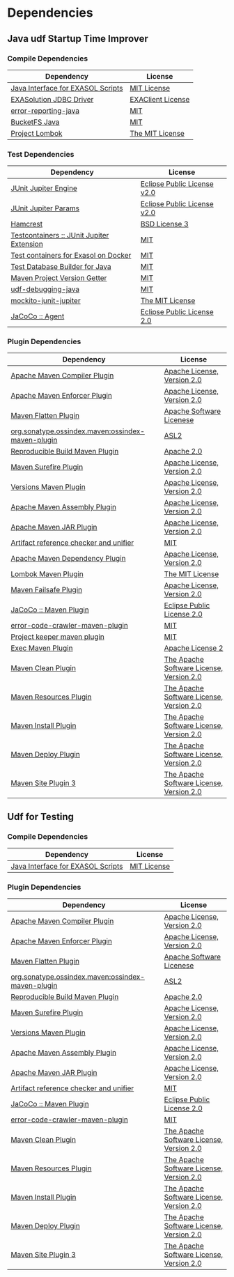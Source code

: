 <!-- @formatter:off -->
# Dependencies

## Java udf Startup Time Improver

### Compile Dependencies

| Dependency                             | License                |
| -------------------------------------- | ---------------------- |
| [Java Interface for EXASOL Scripts][0] | [MIT License][1]       |
| [EXASolution JDBC Driver][0]           | [EXAClient License][3] |
| [error-reporting-java][4]              | [MIT][5]               |
| [BucketFS Java][6]                     | [MIT][5]               |
| [Project Lombok][8]                    | [The MIT License][9]   |

### Test Dependencies

| Dependency                                      | License                           |
| ----------------------------------------------- | --------------------------------- |
| [JUnit Jupiter Engine][10]                      | [Eclipse Public License v2.0][11] |
| [JUnit Jupiter Params][10]                      | [Eclipse Public License v2.0][11] |
| [Hamcrest][14]                                  | [BSD License 3][15]               |
| [Testcontainers :: JUnit Jupiter Extension][16] | [MIT][17]                         |
| [Test containers for Exasol on Docker][18]      | [MIT][5]                          |
| [Test Database Builder for Java][20]            | [MIT][5]                          |
| [Maven Project Version Getter][22]              | [MIT][5]                          |
| [udf-debugging-java][24]                        | [MIT][5]                          |
| [mockito-junit-jupiter][26]                     | [The MIT License][27]             |
| [JaCoCo :: Agent][28]                           | [Eclipse Public License 2.0][29]  |

### Plugin Dependencies

| Dependency                                              | License                                        |
| ------------------------------------------------------- | ---------------------------------------------- |
| [Apache Maven Compiler Plugin][30]                      | [Apache License, Version 2.0][31]              |
| [Apache Maven Enforcer Plugin][32]                      | [Apache License, Version 2.0][31]              |
| [Maven Flatten Plugin][34]                              | [Apache Software Licenese][35]                 |
| [org.sonatype.ossindex.maven:ossindex-maven-plugin][36] | [ASL2][35]                                     |
| [Reproducible Build Maven Plugin][38]                   | [Apache 2.0][35]                               |
| [Maven Surefire Plugin][40]                             | [Apache License, Version 2.0][31]              |
| [Versions Maven Plugin][42]                             | [Apache License, Version 2.0][31]              |
| [Apache Maven Assembly Plugin][44]                      | [Apache License, Version 2.0][31]              |
| [Apache Maven JAR Plugin][46]                           | [Apache License, Version 2.0][31]              |
| [Artifact reference checker and unifier][48]            | [MIT][5]                                       |
| [Apache Maven Dependency Plugin][50]                    | [Apache License, Version 2.0][31]              |
| [Lombok Maven Plugin][52]                               | [The MIT License][5]                           |
| [Maven Failsafe Plugin][54]                             | [Apache License, Version 2.0][31]              |
| [JaCoCo :: Maven Plugin][56]                            | [Eclipse Public License 2.0][29]               |
| [error-code-crawler-maven-plugin][58]                   | [MIT][5]                                       |
| [Project keeper maven plugin][60]                       | [MIT][5]                                       |
| [Exec Maven Plugin][62]                                 | [Apache License 2][35]                         |
| [Maven Clean Plugin][64]                                | [The Apache Software License, Version 2.0][35] |
| [Maven Resources Plugin][66]                            | [The Apache Software License, Version 2.0][35] |
| [Maven Install Plugin][68]                              | [The Apache Software License, Version 2.0][35] |
| [Maven Deploy Plugin][70]                               | [The Apache Software License, Version 2.0][35] |
| [Maven Site Plugin 3][72]                               | [The Apache Software License, Version 2.0][35] |

## Udf for Testing

### Compile Dependencies

| Dependency                             | License          |
| -------------------------------------- | ---------------- |
| [Java Interface for EXASOL Scripts][0] | [MIT License][1] |

### Plugin Dependencies

| Dependency                                              | License                                        |
| ------------------------------------------------------- | ---------------------------------------------- |
| [Apache Maven Compiler Plugin][30]                      | [Apache License, Version 2.0][31]              |
| [Apache Maven Enforcer Plugin][32]                      | [Apache License, Version 2.0][31]              |
| [Maven Flatten Plugin][34]                              | [Apache Software Licenese][35]                 |
| [org.sonatype.ossindex.maven:ossindex-maven-plugin][36] | [ASL2][35]                                     |
| [Reproducible Build Maven Plugin][38]                   | [Apache 2.0][35]                               |
| [Maven Surefire Plugin][40]                             | [Apache License, Version 2.0][31]              |
| [Versions Maven Plugin][42]                             | [Apache License, Version 2.0][31]              |
| [Apache Maven Assembly Plugin][44]                      | [Apache License, Version 2.0][31]              |
| [Apache Maven JAR Plugin][46]                           | [Apache License, Version 2.0][31]              |
| [Artifact reference checker and unifier][48]            | [MIT][5]                                       |
| [JaCoCo :: Maven Plugin][56]                            | [Eclipse Public License 2.0][29]               |
| [error-code-crawler-maven-plugin][58]                   | [MIT][5]                                       |
| [Maven Clean Plugin][64]                                | [The Apache Software License, Version 2.0][35] |
| [Maven Resources Plugin][66]                            | [The Apache Software License, Version 2.0][35] |
| [Maven Install Plugin][68]                              | [The Apache Software License, Version 2.0][35] |
| [Maven Deploy Plugin][70]                               | [The Apache Software License, Version 2.0][35] |
| [Maven Site Plugin 3][72]                               | [The Apache Software License, Version 2.0][35] |

[28]: https://www.eclemma.org/jacoco/index.html
[3]: LICENSE-exasol-jdbc.txt
[6]: https://github.com/exasol/bucketfs-java
[4]: https://github.com/exasol/error-reporting-java
[35]: http://www.apache.org/licenses/LICENSE-2.0.txt
[8]: https://projectlombok.org
[40]: https://maven.apache.org/surefire/maven-surefire-plugin/
[64]: http://maven.apache.org/plugins/maven-clean-plugin/
[5]: https://opensource.org/licenses/MIT
[26]: https://github.com/mockito/mockito
[54]: https://maven.apache.org/surefire/maven-failsafe-plugin/
[20]: https://github.com/exasol/test-db-builder-java
[22]: https://github.com/exasol/maven-project-version-getter
[62]: http://www.mojohaus.org/exec-maven-plugin
[42]: http://www.mojohaus.org/versions-maven-plugin/
[15]: http://opensource.org/licenses/BSD-3-Clause
[30]: https://maven.apache.org/plugins/maven-compiler-plugin/
[17]: http://opensource.org/licenses/MIT
[29]: https://www.eclipse.org/legal/epl-2.0/
[18]: https://github.com/exasol/exasol-testcontainers
[56]: https://www.jacoco.org/jacoco/trunk/doc/maven.html
[27]: https://github.com/mockito/mockito/blob/main/LICENSE
[9]: https://projectlombok.org/LICENSE
[38]: http://zlika.github.io/reproducible-build-maven-plugin
[50]: https://maven.apache.org/plugins/maven-dependency-plugin/
[31]: https://www.apache.org/licenses/LICENSE-2.0.txt
[32]: https://maven.apache.org/enforcer/maven-enforcer-plugin/
[52]: https://awhitford.github.com/lombok.maven/lombok-maven-plugin/
[60]: https://github.com/exasol/project-keeper-maven-plugin/project-keeper-maven-plugin-generated-parent/project-keeper-maven-plugin
[0]: http://www.exasol.com
[11]: https://www.eclipse.org/legal/epl-v20.html
[68]: http://maven.apache.org/plugins/maven-install-plugin/
[10]: https://junit.org/junit5/
[36]: https://sonatype.github.io/ossindex-maven/maven-plugin/
[16]: https://testcontainers.org
[34]: https://www.mojohaus.org/flatten-maven-plugin/flatten-maven-plugin
[24]: https://github.com/exasol/udf-debugging-java
[1]: LICENSE-exasol-script-api.txt
[14]: http://hamcrest.org/JavaHamcrest/
[70]: http://maven.apache.org/plugins/maven-deploy-plugin/
[72]: http://maven.apache.org/plugins/maven-site-plugin/
[66]: http://maven.apache.org/plugins/maven-resources-plugin/
[48]: https://github.com/exasol/artifact-reference-checker-maven-plugin
[58]: https://github.com/exasol/error-code-crawler-maven-plugin
[46]: https://maven.apache.org/plugins/maven-jar-plugin/
[44]: https://maven.apache.org/plugins/maven-assembly-plugin/
